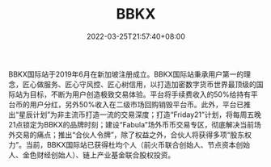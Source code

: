 ﻿---
weight: 
title: "BBKX"
description: "BBKX国际站于2019年6月在新加坡…"
date: 2022-03-25T21:57:40+08:00
lastmod: 2022-03-25T16:45:40+08:00
draft: false
authors: ["Metabd"]
featuredImage: "bbkx.webp"
link: ""
tags: ["交易所","BBKX"]
categories: ["navigation"]
navigation: ["交易所"]
lightgallery: true
toc: true
pinned: false
recommend: false
recommend1: false
---
BBKX国际站于2019年6月在新加坡注册成立。BBKX国际站秉承用户第一的理念，匠心做服务、匠心守风控、匠心树信用，以打造加密数字货币世界最顶级的国际站为目标，不断为用户创造极致交易体验。平台将手续费收入的50%给持有平台币的用户分红，另外50%收入在二级市场回购销毁平台币。此外，平台已推出“星辰计划”为非主流币打造一流的交易深度；打造“Friday21”计划，将每周五晚21点锁定为BBKX的品牌时刻；建设“Fabula”场外币币交易专区，彻底解决当前场外交易的痛点；推出“合伙人令牌”，除了权益之外，合伙人将获得多项“股东权力”。当前，BBKX国际站已获得杜均个人（前火币联合创始人、节点资本创始人、金色财经创始人）、链上产业基金联合股权投资。
